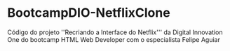# BootcampDIO-NetflixClone
Código do projeto ''Recriando a Interface do Netflix''' da Digital Innovation One do bootcamp HTML Web Developer com o especialista Felipe Aguiar
